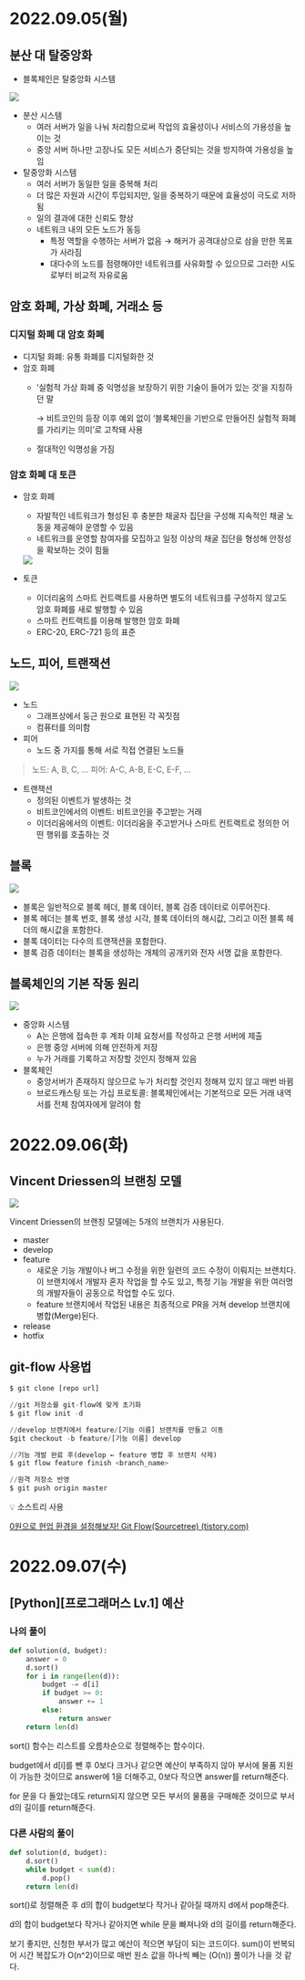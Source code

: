 # 2022.09.05(월)
## 분산 대 탈중앙화

- 블록체인은 탈중앙화 시스템

<img src="./img/분산과 탈중앙화.png">

- 분산 시스템
    - 여러 서버가 일을 나눠 처리함으로써 작업의 효율성이나 서비스의 가용성을 높이는 것
    - 중앙 서버 하나만 고장나도 모든 서비스가 중단되는 것을 방지하여 가용성을 높임
- 탈중앙화 시스템
    - 여러 서버가 동일한 일을 중복해 처리
    - 더 많은 자원과 시간이 투입되지만, 일을 중복하기 때문에 효율성이 극도로 저하됨
    - 일의 결과에 대한 신뢰도 향상
    - 네트워크 내의 모든 노드가 동등
        - 특정 역할을 수행하는 서버가 없음 → 해커가 공격대상으로 삼을 만한 목표가 사라짐
        - 대다수의 노드를 점령해야만 네트워크를 사유화할 수 있으므로 그러한 시도로부터 비교적 자유로움

## 암호 화폐, 가상 화폐, 거래소 등

### 디지털 화폐 대 암호 화폐

- 디지털 화폐: 유통 화폐를 디지털화한 것
- 암호 화폐
    - ‘실험적 가상 화폐 중 익명성을 보장하기 위한 기술이 들어가 있는 것’을 지칭하던 말
        
        → 비트코인의 등장 이후 예외 없이 ‘블록체인을 기반으로 만들어진 실험적 화폐를 가리키는 의미’로 고착돼 사용
        
    - 절대적인 익명성을 가짐

### 암호 화폐 대 토큰

- 암호 화폐
    - 자발적인 네트워크가 형성된 후 충분한 채굴자 집단을 구성해 지속적인 채굴 노동을 제공해야 운영할 수 있음
    - 네트워크를 운영할 참여자를 모집하고 일정 이상의 채굴 집단을 형성해 안정성을 확보하는 것이 힘듦
    
    <img src="./img/암호 화폐.jpg">
    
- 토큰
    - 이더리움의 스마트 컨트랙트를 사용하면 별도의 네트워크를 구성하지 않고도 암호 화폐를 새로 발행할 수 있음
    - 스마트 컨트랙트를 이용해 발행한 암호 화폐
    - ERC-20, ERC-721 등의 표준

## 노드, 피어, 트랜잭션

<img src="./img/네트워크의 그래프식 표현.jpg">

- 노드
    - 그래프상에서 둥근 원으로 표현된 각 꼭짓점
    - 컴퓨터를 의미함
- 피어
    - 노드 중 가지를 통해 서로 직접 연결된 노드들

> 노드: A, B, C, …
피어: A-C, A-B, E-C, E-F, …
> 

- 트랜잭션
    - 정의된 이벤트가 발생하는 것
    - 비트코인에서의 이벤트: 비트코인을 주고받는 거래
    - 이더리움에서의 이벤트: 이더리움을 주고받거나 스마트 컨트랙트로 정의한 어떤 행위를 호출하는 것

## 블록

<img src="./img/블록 구조.png">

- 블록은 일반적으로 블록 헤더, 블록 데이터, 블록 검증 데이터로 이루어진다.
- 블록 헤더는 블록 번호, 블록 생성 시각, 블록 데이터의 해시값, 그리고 이전 블록 헤더의 해시값을 포함한다.
- 블록 데이터는 다수의 트랜잭션을 포함한다.
- 블록 검증 데이터는 블록을 생성하는 개체의 공개키와 전자 서명 값을 포함한다.

## 블록체인의 기본 작동 원리

<img src="./img/트랜잭션의 처리 방식.jpg">

- 중앙화 시스템
    - A는 은행에 접속한 후 계좌 이체 요청서를 작성하고 은행 서버에 제출
    - 은행 중앙 서버에 의해 안전하게 저장
    - 누가 거래를 기록하고 저장할 것인지 정해져 있음
- 블록체인
    - 중앙서버가 존재하지 않으므로 누가 처리할 것인지 정해져 있지 않고 매번 바뀜
    - 브로드캐스팅 또는 가십 프로토콜: 블록체인에서는 기본적으로 모든 거래 내역서를 전체 참여자에게 알려야 함

# 2022.09.06(화)
## Vincent Driessen의 브랜칭 모델

<img src="./img/git-flow.png">

Vincent Driessen의 브랜칭 모델에는 5개의 브랜치가 사용된다.

- master
- develop
- feature
    - 새로운 기능 개발이나 버그 수정을 위한 일련의 코드 수정이 이뤄지는 브랜치다. 이 브랜치에서 개발자 혼자 작업을 할 수도 있고, 특정 기능 개발을 위한 여러명의 개발자들이 공동으로 작업할 수도 있다.
    - feature 브랜치에서 작업된 내용은 최종적으로 PR을 거쳐 develop 브랜치에 병합(Merge)된다.
- release
- hotfix

## **git-flow 사용법**

```python
$ git clone [repo url]

//git 저장소를 git-flow에 맞게 초기화
$ git flow init -d

//develop 브랜치에서 feature/[기능 이름] 브랜치를 만들고 이동
$git checkout -b feature/[기능 이름] develop

//기능 개발 완료 후(develop ← feature 병합 후 브랜치 삭제)
$ git flow feature finish <branch_name>

//원격 저장소 반영
$ git push origin master
```

<aside>
💡 소스트리 사용

[0원으로 현업 환경을 설정해보자! Git Flow(Sourcetree) (tistory.com)](https://hucet.tistory.com/89#:~:text=git%20flow%20%EB%A5%BC%20%EC%B4%88%EA%B8%B0%ED%99%94%20%ED%95%98%EA%B8%B0%20%EC%9C%84%ED%95%B4%EC%84%A0%20%EC%95%84%EB%9E%98%20%EA%B8%B0%EB%8A%A5%EC%9D%84,%EC%A0%80%EC%9E%A5%EC%86%8C%20%EC%B4%88%EA%B8%B0%ED%99%94%EB%A5%BC%20%EC%8B%A4%ED%96%89%ED%95%98%EB%A9%B4%20%EC%95%84%EB%9E%98%EC%99%80%20%EA%B0%99%EC%9D%B4%20develop%20%EB%B8%8C%EB%9E%9C%EC%B9%98%EA%B0%80%20%EC%83%9D%EC%84%B1%EB%90%A9%EB%8B%88%EB%8B%A4.)

</aside>


# 2022.09.07(수)
## [Python][프로그래머스 Lv.1] 예산
### 나의 풀이

```Python
def solution(d, budget):
    answer = 0
    d.sort()
    for i in range(len(d)):
        budget -= d[i]
        if budget >= 0:
            answer += 1
        else:
            return answer
    return len(d)
```
sort() 함수는 리스트를 오름차순으로 정렬해주는 함수이다.

budget에서 d[i]를 뺀 후 0보다 크거나 같으면 예산이 부족하지 않아 부서에 물품 지원이 가능한 것이므로 answer에 1을 더해주고, 0보다 작으면 answer를 return해준다.

for 문을 다 돌았는데도 return되지 않으면 모든 부서의 물품을 구매해준 것이므로 부서 d의 길이를 return해준다.

### 다른 사람의 풀이

```Python
def solution(d, budget):
    d.sort()
    while budget < sum(d):
        d.pop()
    return len(d)
```

sort()로 정렬해준 후 d의 합이 budget보다 작거나 같아질 때까지 d에서 pop해준다.

d의 합이 budget보다 작거나 같아지면 while 문을 빠져나와 d의 길이를 return해준다.


보기 좋지만, 신청한 부서가 많고 예산이 적으면 부담이 되는 코드이다.
sum()이 반복되어 시간 복잡도가 O(n^2)이므로 매번 원소 값을 하나씩 빼는 (O(n)) 풀이가 나을 것 같다.